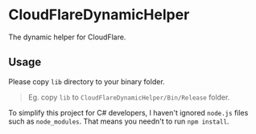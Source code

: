 CloudFlareDynamicHelper
=======================

The dynamic helper for CloudFlare.

Usage
-----

Please copy `lib` directory to your binary folder.

> Eg. copy `lib` to `CloudFlareDynamicHelper/Bin/Release` folder.

To simplify this project for C# developers, I haven't ignored `node.js` files such as `node_modules`. That means you needn't to run `npm install`.
